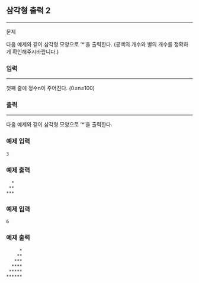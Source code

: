## 삼각형 출력 2
***
문제

다음 예제와 같이 삼각형 모양으로 ‘*’을 출력한다. (공백의 개수와 별의 개수를 정확하게 확인해주시바랍니다.)

 
### 입력
***
첫째 줄에 정수n이 주어진다. (0≤n≤100)




 
### 출력
***
다음 예제와 같이 삼각형 모양으로 ‘*’을 출력한다.

 
### 예제 입력
```
3
```
### 예제 출력
```
  *
 **
***
```
 
### 예제 입력
```
6
```
### 예제 출력
```
     *
    **
   ***
  ****
 *****
******
```
